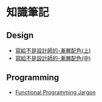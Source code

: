 # 知識筆記

## Design

- [寫給不是設計師的-漸層配色(上)](https://medium.com/p/b1f9771dd803)
- [寫給不是設計師的-漸層配色(中)](https://medium.com/p/c8a759b9434c)

## Programming

- [Functional Programming Jargon](https://github.com/hemanth/functional-programming-jargon)
